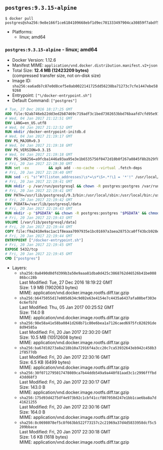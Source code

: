 ## `postgres:9.3.15-alpine`

```console
$ docker pull postgres@sha256:9e8e166f1ce6184109668ebf1d9ec701333497904ca30859f7abdf5696921277
```

-	Platforms:
	-	linux; amd64

### `postgres:9.3.15-alpine` - linux; amd64

-	Docker Version: 1.12.6
-	Manifest MIME: `application/vnd.docker.distribution.manifest.v2+json`
-	Total Size: **12.4 MB (12423209 bytes)**  
	(compressed transfer size, not on-disk size)
-	Image ID: `sha256:ea6adb7c87e0d8cef5e8ab0022141725dd56238ba71273c7cfe1447ebe589268`
-	Entrypoint: `["\/docker-entrypoint.sh"]`
-	Default Command: `["postgres"]`

```dockerfile
# Tue, 27 Dec 2016 18:17:25 GMT
ADD file:92ab746eb22dd3ed2b87469c719adf3c1bed7302653bbd76baafd7cfd95e911e in / 
# Wed, 04 Jan 2017 21:12:51 GMT
ENV LANG=en_US.utf8
# Wed, 04 Jan 2017 21:12:52 GMT
RUN mkdir /docker-entrypoint-initdb.d
# Wed, 04 Jan 2017 21:19:17 GMT
ENV PG_MAJOR=9.3
# Wed, 04 Jan 2017 21:19:18 GMT
ENV PG_VERSION=9.3.15
# Wed, 04 Jan 2017 21:19:18 GMT
ENV PG_SHA256=a9fcba1446a93aa95e3e1b6535756f0472d10b0f267a0845f8b2b29f89de5c4f
# Fri, 20 Jan 2017 22:19:30 GMT
RUN set -ex 		&& apk add --no-cache --virtual .fetch-deps 		ca-certificates 		openssl 		tar 		&& wget -O postgresql.tar.bz2 "https://ftp.postgresql.org/pub/source/v$PG_VERSION/postgresql-$PG_VERSION.tar.bz2" 	&& echo "$PG_SHA256 *postgresql.tar.bz2" | sha256sum -c - 	&& mkdir -p /usr/src/postgresql 	&& tar 		--extract 		--file postgresql.tar.bz2 		--directory /usr/src/postgresql 		--strip-components 1 	&& rm postgresql.tar.bz2 		&& apk add --no-cache --virtual .build-deps 		bison 		flex 		gcc 		libc-dev 		libedit-dev 		libxml2-dev 		libxslt-dev 		make 		openssl-dev 		perl 		util-linux-dev 		zlib-dev 		&& cd /usr/src/postgresql 	&& awk '$1 == "#define" && $2 == "DEFAULT_PGSOCKET_DIR" && $3 == "\"/tmp\"" { $3 = "\"/var/run/postgresql\""; print; next } { print }' src/include/pg_config_manual.h > src/include/pg_config_manual.h.new 	&& grep '/var/run/postgresql' src/include/pg_config_manual.h.new 	&& mv src/include/pg_config_manual.h.new src/include/pg_config_manual.h 	&& ./configure 		--enable-integer-datetimes 		--enable-thread-safety 		--enable-tap-tests 		--disable-rpath 		--with-uuid=e2fs 		--with-gnu-ld 		--with-pgport=5432 		--with-system-tzdata=/usr/share/zoneinfo 		--prefix=/usr/local 				--with-openssl 		--with-libxml 		--with-libxslt 	&& make -j "$(getconf _NPROCESSORS_ONLN)" world 	&& make install-world 	&& make -C contrib install 		&& runDeps="$( 		scanelf --needed --nobanner --recursive /usr/local 			| awk '{ gsub(/,/, "\nso:", $2); print "so:" $2 }' 			| sort -u 			| xargs -r apk info --installed 			| sort -u 	)" 	&& apk add --no-cache --virtual .postgresql-rundeps 		$runDeps 		bash 		su-exec 		tzdata 	&& apk del .fetch-deps .build-deps 	&& cd / 	&& rm -rf 		/usr/src/postgresql 		/usr/local/include/* 		/usr/local/share/doc 		/usr/local/share/man 	&& find /usr/local -name '*.a' -delete
# Fri, 20 Jan 2017 22:19:40 GMT
RUN sed -ri "s!^#?(listen_addresses)\s*=\s*\S+.*!\1 = '*'!" /usr/local/share/postgresql/postgresql.conf.sample
# Fri, 20 Jan 2017 22:19:41 GMT
RUN mkdir -p /var/run/postgresql && chown -R postgres:postgres /var/run/postgresql && chmod g+s /var/run/postgresql
# Fri, 20 Jan 2017 22:19:41 GMT
ENV PATH=/usr/lib/postgresql/9.3/bin:/usr/local/sbin:/usr/local/bin:/usr/sbin:/usr/bin:/sbin:/bin
# Fri, 20 Jan 2017 22:19:42 GMT
ENV PGDATA=/var/lib/postgresql/data
# Fri, 20 Jan 2017 22:19:43 GMT
RUN mkdir -p "$PGDATA" && chown -R postgres:postgres "$PGDATA" && chmod 777 "$PGDATA" # this 777 will be replaced by 700 at runtime (allows semi-arbitrary "--user" values)
# Fri, 20 Jan 2017 22:19:43 GMT
VOLUME [/var/lib/postgresql/data]
# Fri, 20 Jan 2017 22:19:44 GMT
COPY file:f9a2410e9ac1ac1f8eaaa7097935e1bc01697a3aea28753ca0ff43bcb928e743 in / 
# Fri, 20 Jan 2017 22:19:44 GMT
ENTRYPOINT ["/docker-entrypoint.sh"]
# Fri, 20 Jan 2017 22:19:45 GMT
EXPOSE 5432/tcp
# Fri, 20 Jan 2017 22:19:45 GMT
CMD ["postgres"]
```

-	Layers:
	-	`sha256:0a8490d0dfd399b3a50e9aaa81dba0d425c3868762d46526b41be00886bcc28b`  
		Last Modified: Tue, 27 Dec 2016 18:19:22 GMT  
		Size: 1.9 MB (1902063 bytes)  
		MIME: application/vnd.docker.image.rootfs.diff.tar.gzip
	-	`sha256:b6475055d17e005d634c9d02e63e4154e7c4435a6437afa80bef303e6c6efb7d`  
		Last Modified: Thu, 05 Jan 2017 00:25:52 GMT  
		Size: 114.0 B  
		MIME: application/vnd.docker.image.rootfs.diff.tar.gzip
	-	`sha256:98e58a41e58ba0841d268b71c80e6bea1a7126caed6975fc820291de8d94585a`  
		Last Modified: Fri, 20 Jan 2017 22:30:20 GMT  
		Size: 10.5 MB (10512608 bytes)  
		MIME: application/vnd.docker.image.rootfs.diff.tar.gzip
	-	`sha256:ba67d10273a8a218b10a72916f4a3cc20c7ca53932643eb942c458b32f8577db`  
		Last Modified: Fri, 20 Jan 2017 22:30:16 GMT  
		Size: 6.5 KB (6499 bytes)  
		MIME: application/vnd.docker.image.rootfs.diff.tar.gzip
	-	`sha256:30f0712795017478089ca7b44ddb549a9a440f81aad3c1c2996fffbd43dd68f3`  
		Last Modified: Fri, 20 Jan 2017 22:30:17 GMT  
		Size: 143.0 B  
		MIME: application/vnd.docker.image.rootfs.diff.tar.gzip
	-	`sha256:175d93d4275df4e973b92c1cbf41ccf807050d247e1bb1cae6ba8a7d41621255`  
		Last Modified: Fri, 20 Jan 2017 22:30:16 GMT  
		Size: 164.0 B  
		MIME: application/vnd.docker.image.rootfs.diff.tar.gzip
	-	`sha256:8c0698078ef5c8f663bb522f73157c2c21969a37d4d5833958dcf5c5209bbace`  
		Last Modified: Fri, 20 Jan 2017 22:30:18 GMT  
		Size: 1.6 KB (1618 bytes)  
		MIME: application/vnd.docker.image.rootfs.diff.tar.gzip
